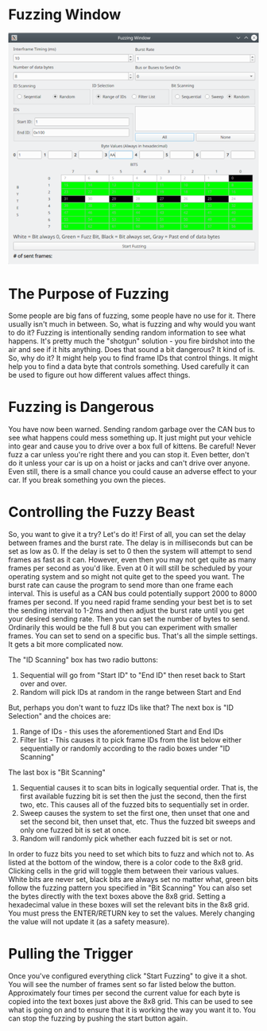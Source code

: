 Fuzzing Window
===============

![Fuzzing Window](./images/FuzzingWindow.png)


The Purpose of Fuzzing
======================

Some people are big fans of fuzzing, some people have no use for it. There usually isn't much in between. So, what is fuzzing and why would you want to do it? Fuzzing is intentionally sending random information to see what happens. It's pretty much the "shotgun" solution - you fire birdshot into the air and see if it hits anything. Does that sound a bit dangerous? It kind of is. So, why do it? It might help you to find frame IDs that control things. It might help you to find a data byte that controls something. Used carefully it can be used to figure out how different values affect things.


Fuzzing is Dangerous
====================
You have now been warned. Sending random garbage over the CAN bus to see what happens could mess something up. It just might put your vehicle into gear and cause you to drive over a box full of kittens. Be careful! Never fuzz a car unless you're right there and you can stop it. Even better, don't do it unless your car is up on a hoist or jacks and can't drive over anyone. Even still, there is a small chance you could cause an adverse effect to your car. If you break something you own the pieces.

Controlling the Fuzzy Beast
===========================

So, you want to give it a try? Let's do it! First of all, you can set the delay between frames and the burst rate. The delay is in milliseconds but can be set as low as 0. If the delay is set to 0 then the system will attempt to send frames as fast as it can. However, even then you may not get quite as many frames per second as you'd like. Even at 0 it will still be scheduled by your operating system and so might not quite get to the speed you want. The burst rate can cause the program to send more than one frame each interval. This is useful as a CAN bus could potentially support 2000 to 8000 frames per second. If you need rapid frame sending your best bet is to set the sending interval to 1-2ms and then adjust the burst
rate until you get your desired sending rate. Then you can set the number of bytes to send. Ordinarily this would be the full 8 but you can experiment with smaller frames. You can set to send on a specific bus. That's all the simple settings. It gets a bit more complicated now.

The "ID Scanning" box has two radio buttons:

1. Sequential will go from "Start ID" to "End ID" then reset back to Start over and over.
2. Random will pick IDs at random in the range between Start and End

But, perhaps you don't want to fuzz IDs like that? The next box is "ID Selection" and the choices are:

1. Range of IDs - this uses the aforementioned Start and End IDs
2. Filter list - This causes it to pick frame IDs from the list below either sequentially or randomly according to the radio boxes under "ID Scanning"

The last box is "Bit Scanning"

1. Sequential causes it to scan bits in logically sequential order. That is, the first available fuzzing bit is set then the just the second, then the first two, etc. This causes all of the fuzzed bits to sequentially set in order.
2. Sweep causes the system to set the first one, then unset that one and set the second bit, then unset that, etc. Thus the fuzzed bit sweeps and only one fuzzed bit is set at once.
3. Random will randomly pick whether each fuzzed bit is set or not.

In order to fuzz bits you need to set which bits to fuzz and which not to. As listed at the bottom of the window, there is a color code to the 8x8 grid. Clicking cells in the grid will toggle them between their various values. White bits are never set, black bits are always set no matter what, green bits follow the fuzzing pattern you specified in "Bit Scanning" You can also set the bytes directly with the text boxes above the 8x8 grid. Setting a hexadecimal value in these
boxes will set the relevant bits in the 8x8 grid. You must press the ENTER/RETURN key to set the values. Merely changing the value will not update it (as a safety measure).

Pulling the Trigger
===================

Once you've configured everything click "Start Fuzzing" to give it a shot. You will see the number of frames sent so far listed below the button. Approximately four times per second the current value for each byte is copied into the text boxes just above the 8x8 grid. This can be used to see what is going on and to ensure that it is working the way you want it to. You can stop the fuzzing by pushing the start button again.
